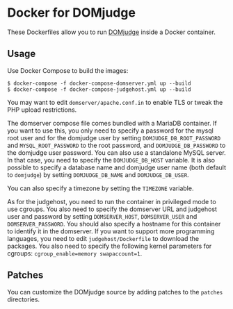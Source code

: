 Docker for DOMjudge
===================

These Dockerfiles allow you to run [DOMjudge](https://www.domjudge.org) inside a
Docker container.

Usage
-----

Use Docker Compose to build the images:

	$ docker-compose -f docker-compose-domserver.yml up --build
	$ docker-compose -f docker-compose-judgehost.yml up --build

You may want to edit `domserver/apache.conf.in` to enable TLS or tweak the PHP
upload restrictions.

The domserver compose file comes bundled with a MariaDB container. If you want
to use this, you only need to specify a password for the mysql root user and 
for the domjudge user by setting `DOMJUDGE_DB_ROOT_PASSWORD` and
`MYSQL_ROOT_PASSWORD` to the root password, and `DOMJUDGE_DB_PASSWORD` to the
domjudge user password. You can also use a standalone MySQL server. In that
case, you need to specify the `DOMJUDGE_DB_HOST` variable. It is also possible
to specify a database name and domjudge user name (both default to `domjudge`)
by setting `DOMJUDGE_DB_NAME` and `DOMJUDGE_DB_USER`.

You can also specify a timezone by setting the `TIMEZONE` variable.

As for the judgehost, you need to run the container in privileged mode to use
cgroups. You also need to specify the domserver URL and judgehost user and
password by setting `DOMSERVER_HOST`, `DOMSERVER_USER` and
`DOMSERVER_PASSWORD`. You should also specify a hostname for this container to
identify it in the domserver. If you want to support more programming
languages, you need to edit `judgehost/Dockerfile` to download the packages. You
also need to specify the following kernel parameters for cgroups:
`cgroup_enable=memory swapaccount=1`.

Patches
-------

You can customize the DOMjudge source by adding patches to the `patches`
directories.

